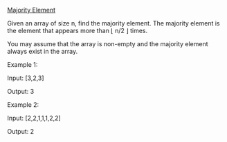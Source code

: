 [Majority Element](https://leetcode.com/problems/majority-element/)

Given an array of size n, find the majority element. The majority element is the element that appears more than ⌊ n/2 ⌋ times.

You may assume that the array is non-empty and the majority element always exist in the array.


Example 1:

Input: [3,2,3]

Output: 3


Example 2:

Input: [2,2,1,1,1,2,2]

Output: 2